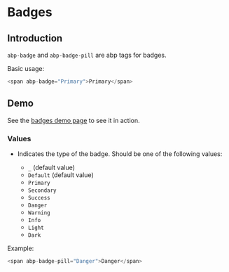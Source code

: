 # Badges

## Introduction

`abp-badge` and  `abp-badge-pill` are abp tags for badges.

Basic usage:

````csharp
<span abp-badge="Primary">Primary</span>
````



## Demo

See the [badges demo page](https://bootstrap-taghelpers.abp.io/Components/Badges) to see it in action.

### Values

* Indicates the type of the badge. Should be one of the following values:

  * `_` (default value)
  * `Default` (default value)
  * `Primary`
  * `Secondary`
  * `Success`
  * `Danger`
  * `Warning`
  * `Info`
  * `Light`
  * `Dark`

Example:

````csharp
<span abp-badge-pill="Danger">Danger</span>
````
